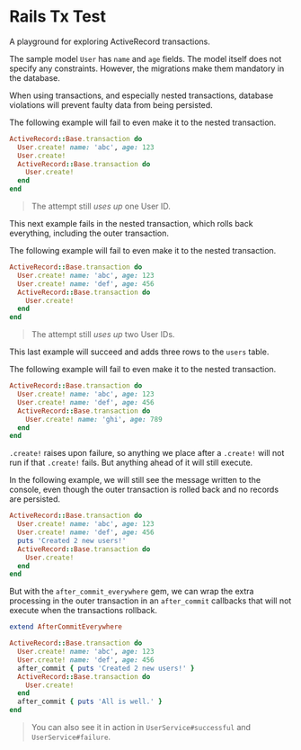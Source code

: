 # Rails Tx Test

A playground for exploring ActiveRecord transactions.

The sample model `User` has `name` and `age` fields.  The model itself does not
specify any constraints.  However, the migrations make them mandatory in the
database.

When using transactions, and especially nested transactions, database violations
will prevent faulty data from being persisted.

The following example will fail to even make it to the nested transaction.

```ruby
ActiveRecord::Base.transaction do
  User.create! name: 'abc', age: 123
  User.create!
  ActiveRecord::Base.transaction do
    User.create!
  end 
end
```

> The attempt still _uses up_ one User ID.

This next example fails in the nested transaction, which rolls back everything,
including the outer transaction.

The following example will fail to even make it to the nested transaction.

```ruby
ActiveRecord::Base.transaction do
  User.create! name: 'abc', age: 123
  User.create! name: 'def', age: 456
  ActiveRecord::Base.transaction do
    User.create!
  end
end
```

> The attempt still _uses up_ two User IDs.

This last example will succeed and adds three rows to the `users` table.

The following example will fail to even make it to the nested transaction.

```ruby
ActiveRecord::Base.transaction do
  User.create! name: 'abc', age: 123
  User.create! name: 'def', age: 456
  ActiveRecord::Base.transaction do
    User.create! name: 'ghi', age: 789
  end 
end
```

`.create!` raises upon failure, so anything we place after a `.create!` will not
run if that `.create!` fails.  But anything ahead of it will still execute.

In the following example, we will still see the message written to the console,
even though the outer transaction is rolled back and no records are persisted.

```ruby
ActiveRecord::Base.transaction do
  User.create! name: 'abc', age: 123
  User.create! name: 'def', age: 456
  puts 'Created 2 new users!'
  ActiveRecord::Base.transaction do
    User.create!
  end
end
```

But with the `after_commit_everywhere` gem, we can wrap the extra processing in
the outer transaction in an `after_commit` callbacks that will not execute when
the transactions rollback.

```ruby
extend AfterCommitEverywhere

ActiveRecord::Base.transaction do
  User.create! name: 'abc', age: 123
  User.create! name: 'def', age: 456
  after_commit { puts 'Created 2 new users!' }
  ActiveRecord::Base.transaction do
    User.create!
  end
  after_commit { puts 'All is well.' }
end
```

> You can also see it in action in `UserService#successful` and
> `UserService#failure`.
